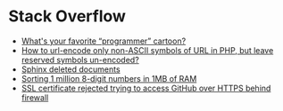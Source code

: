 Stack Overflow  
==========

- [What's your favorite “programmer” cartoon?](http://stackoverflow.com/questions/84556/whats-your-favorite-programmer-cartoon)  
- [How to url-encode only non-ASCII symbols of URL in PHP, but leave reserved symbols un-encoded?](http://stackoverflow.com/questions/9831077/how-to-url-encode-only-non-ascii-symbols-of-url-in-php-but-leave-reserved-symbo)  
- [Sphinx deleted documents](http://stackoverflow.com/questions/1921621/sphinx-deleted-documents)  
- [Sorting 1 million 8-digit numbers in 1MB of RAM](http://stackoverflow.com/questions/12748246/sorting-1-million-8-digit-numbers-in-1mb-of-ram)  
- [SSL certificate rejected trying to access GitHub over HTTPS behind firewall](http://stackoverflow.com/questions/3777075/ssl-certificate-rejected-trying-to-access-github-over-https-behind-firewall)  